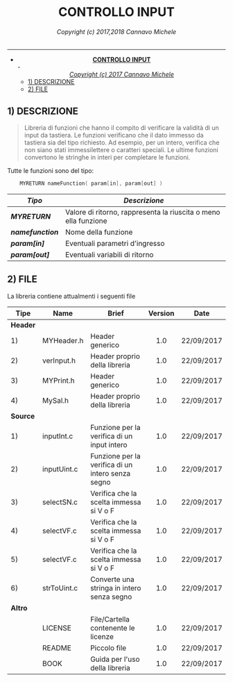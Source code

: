# <center><b>CONTROLLO INPUT</b></center>

###### <center><i>Copyright (c) 2017,2018 Cannavo Michele</i></center>

--------------------------------------------------------------------------------

<!-- TOC depthFrom:1 depthTo:6 withLinks:1 updateOnSave:1 orderedList:0 -->

- [<center><b>CONTROLLO INPUT</b></center>](#centerbcontrollo-inputbcenter)
					- [<center><i>Copyright (c) 2017 Cannavo Michele</i></center>](#centericopyright-c-2017-cannavo-micheleicenter)
	- [1) DESCRIZIONE](#1-descrizione)
	- [2) FILE](#2-file)

<!-- /TOC -->

## 1) DESCRIZIONE

> Libreria di funzioni che hanno il compito di verificare la validità di un input da tastiera. Le funzioni verificano che il dato immesso da tastiera sia del tipo richiesto. Ad esempio, per un intero, verifica che non siano stati immessilettere o caratteri speciali. Le ultime funzioni convertono le stringhe in interi per completare le funzioni.

Tutte le funzioni sono del tipo:

```c
    MYRETURN nameFunction( param[in], param[out] )
```


| _Tipo_             | _Descrizione_ |
| ------             | ------------- |
| **_MYRETURN_**     | Valore di ritorno, rappresenta la riuscita o meno ella funzione |                      |
| **_namefunction_** | Nome della funzione                                              |     |                    |     |                                                                  |
| **_param[in]_**    | Eventuali parametri d'ingresso                                   |     |                    |     |                                                                  |
| **_param[out]_**   | Eventuali variabili di ritorno                                   |     |                    |     |                                                                  |

## 2) FILE

La libreria contiene attualmenti i seguenti file

|Tipe       | Name        | Brief                                              | Version | Date
| --------- | ----------- | -------------------------------------------------- | :-----: | ---------- |
|**Header** |            	|                                                    |         |	          |
|1)         | MYHeader.h  | Header generico                                    |   1.0   | 22/09/2017 |
|2)         | verInput.h  | Header proprio della libreria                      |   1.0   | 22/09/2017 |
|3)         | MYPrint.h   | Header generico                                    |   1.0   | 22/09/2017 |
|4)         | MySal.h     | Header proprio della libreria                      |   1.0   | 22/09/2017 |
|**Source** |             |  																									 |         |	          |
| 1)        | inputInt.c  | Funzione per la verifica di un input intero       | 1.0 | 22/09/2017 |
| 2)        | inputUint.c | Funzione per la verifica di un intero senza segno | 1.0 | 22/09/2017 |
| 3)        | selectSN.c  | Verifica che la scelta immessa si V o F           | 1.0 | 22/09/2017 |
| 4)        | selectVF.c  | Verifica che la scelta immessa si V o F           | 1.0 | 22/09/2017 |
| 5)        | selectVF.c  | Verifica che la scelta immessa si V o F           | 1.0 | 22/09/2017 |
| 6)        | strToUint.c | Converte una stringa in intero senza segno        | 1.0 | 22/09/2017 |
| **Altro** |             |                                                   |     |            |
|           | LICENSE     | File/Cartella contenente le licenze               | 1.0 | 22/09/2017 |
|           | README      | Piccolo file                                      | 1.0 | 22/09/2017 |
|           | BOOK        | Guida per l'uso della libreria                    | 1.0 | 22/09/2017 |
